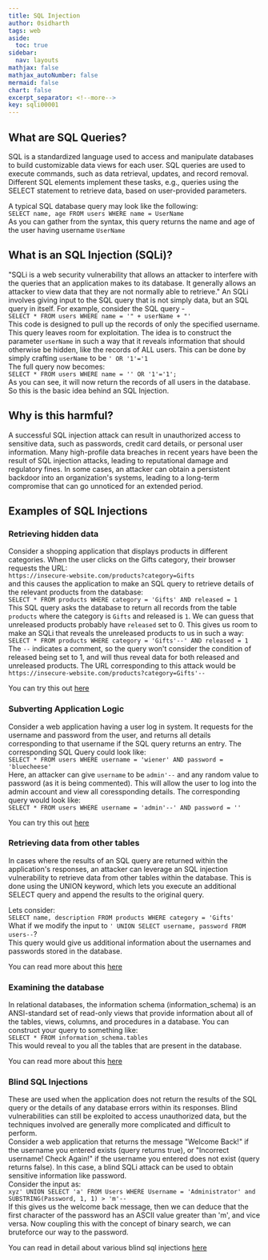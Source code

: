 ```yaml
---
title: SQL Injection
author: 0sidharth
tags: web
aside:
  toc: true
sidebar:
  nav: layouts
mathjax: false
mathjax_autoNumber: false
mermaid: false
chart: false
excerpt_separator: <!--more-->
key: sqli00001
---
```

## What are SQL Queries?
SQL is a standardized language used to access and manipulate databases to build customizable data views for each user. SQL queries are used to execute commands, such as data retrieval, updates, and record removal. Different SQL elements implement these tasks, e.g., queries using the SELECT statement to retrieve data, based on user-provided parameters.

A typical SQL database query may look like the following:  
`SELECT name, age FROM users WHERE name = UserName`  
As you can gather from the syntax, this query returns the name and age of the user having username `UserName`  

## What is an SQL Injection (SQLi)?
"SQLi is a web security vulnerability that allows an attacker to interfere with the queries that an application makes to its database. It generally allows an attacker to view data that they are not normally able to retrieve." An SQLi involves giving input to the SQL query that is not simply data, but an SQL query in itself. For example, consider the SQL query -  
`SELECT * FROM users WHERE name = '" + userName + "'`  
This code is designed to pull up the records of only the specified username. This query leaves room for exploitation. The idea is to construct the parameter `userName` in such a way that it reveals information that should otherwise be hidden, like the records of ALL users.
This can be done by simply crafting `userName` to be `' OR '1'='1`  
The full query now becomes:  
`SELECT * FROM users WHERE name = '' OR '1'='1';`  
As you can see, it will now return the records of all users in the database. So this is the basic idea behind an SQL Injection.

## Why is this harmful?
A successful SQL injection attack can result in unauthorized access to sensitive data, such as passwords, credit card details, or personal user information. Many high-profile data breaches in recent years have been the result of SQL injection attacks, leading to reputational damage and regulatory fines. In some cases, an attacker can obtain a persistent backdoor into an organization's systems, leading to a long-term compromise that can go unnoticed for an extended period.

## Examples of SQL Injections
### Retrieving hidden data
Consider a shopping application that displays products in different categories. When the user clicks on the Gifts category, their browser requests the URL:  
`https://insecure-website.com/products?category=Gifts`  
and this causes the application to make an SQL query to retrieve details of the relevant products from the database:  
`SELECT * FROM products WHERE category = 'Gifts' AND released = 1`  
This SQL query asks the database to return all records from the table `products` where the category is `Gifts` and released is `1`. We can guess that unreleased products probably have `released` set to 0. This gives us room to make an SQLi that reveals the unreleased products to us in such a way:  
`SELECT * FROM products WHERE category = 'Gifts'--' AND released = 1`  
The `--` indicates a comment, so the query won't consider the condition of released being set to 1, and will thus reveal data for both released and unreleased products. The URL corresponding to this attack would be  
`https://insecure-website.com/products?category=Gifts'--`  

You can try this out [here](https://portswigger.net/web-security/sql-injection/lab-retrieve-hidden-data)

### Subverting Application Logic
Consider a web application having a user log in system. It requests for the username and password from the user, and returns all details corresponding to that username if the SQL query returns an entry. The corresponding SQL Query could look like:  
`SELECT * FROM users WHERE username = 'wiener' AND password = 'bluecheese'`  
Here, an attacker can give `username` to be `admin'--` and any random value to password (as it is being commented). This will allow the user to log into the admin account and view all coressponding details. The corresponding query would look like:  
`SELECT * FROM users WHERE username = 'admin'--' AND password = ''`  

You can try this out [here](https://portswigger.net/web-security/sql-injection/lab-login-bypass)

### Retrieving data from other tables
In cases where the results of an SQL query are returned within the application's responses, an attacker can leverage an SQL injection vulnerability to retrieve data from other tables within the database. This is done using the UNION keyword, which lets you execute an additional SELECT query and append the results to the original query.

Lets consider:  
`SELECT name, description FROM products WHERE category = 'Gifts'`  
What if we modify the input to `' UNION SELECT username, password FROM users--`?  
This query would give us additional information about the usernames and passwords stored in the database.

You can read more about this [here](https://portswigger.net/web-security/sql-injection/union-attacks)

### Examining the database
In relational databases, the information schema (information_schema) is an ANSI-standard set of read-only views that provide information about all of the tables, views, columns, and procedures in a database.
You can construct your query to something like:  
`SELECT * FROM information_schema.tables`  
This would reveal to you all the tables that are present in the database.  

You can read more about this [here](https://portswigger.net/web-security/sql-injection/examining-the-database)

### Blind SQL Injections
These are used when the application does not return the results of the SQL query or the details of any database errors within its responses. Blind vulnerabilities can still be exploited to access unauthorized data, but the techniques involved are generally more complicated and difficult to perform.  
Consider a web application that returns the message "Welcome Back!" if the username you entered exists (query returns true), or "Incorrect username! Check Again!" if the username you entered does not exist (query returns false). In this case, a blind SQLi attack can be used to obtain sensitive information like password.  
Consider the input as:  
`xyz' UNION SELECT 'a' FROM Users WHERE Username = 'Administrator' and SUBSTRING(Password, 1, 1) > 'm'--`  
If this gives us the welcome back message, then we can deduce that the first character of the password has an ASCII value greater than 'm', and vice versa. Now coupling this with the concept of binary search, we can bruteforce our way to the password.

You can read in detail about various blind sql injections [here](https://portswigger.net/web-security/sql-injection/blind)
